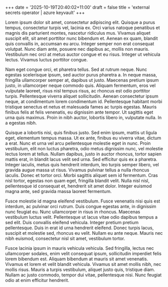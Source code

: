 +++
date = '2025-10-19T20:40:02+11:00'
draft = false
title = 'external secrets operator | azure keyvault'
+++



Lorem ipsum dolor sit amet, consectetur adipiscing elit. Quisque a purus tempus, consectetur turpis vel, lacinia ex. Orci varius natoque penatibus et magnis dis parturient montes, nascetur ridiculus mus. Vivamus aliquet suscipit elit, sit amet porttitor nunc bibendum et. Aenean ex quam, blandit quis convallis in, accumsan eu arcu. Integer semper non erat consequat volutpat. Nunc diam ante, posuere nec dapibus ac, mollis non mauris. Vestibulum nec orci at metus auctor congue et eu risus. Integer ut vehicula lectus. Vivamus luctus porttitor congue.

Nam eget congue orci, et pharetra tellus. Sed at rutrum neque. Nunc egestas scelerisque ipsum, sed auctor purus pharetra a. In neque massa, fringilla ullamcorper semper at, dapibus ut justo. Maecenas pretium ipsum justo, in ullamcorper neque commodo quis. Aliquam fermentum, eros vel vulputate laoreet, risus nisl tempus risus, ac rhoncus est odio porttitor turpis. Pellentesque viverra aliquet sollicitudin. Aenean consectetur ipsum neque, at condimentum lorem condimentum id. Pellentesque habitant morbi tristique senectus et netus et malesuada fames ac turpis egestas. Mauris finibus felis at felis venenatis, eu dignissim ante tempor. Ut sagittis eget urna quis maximus. Proin in nibh auctor, lobortis libero in, vulputate nulla. In a egestas nibh.

Quisque a lobortis nisi, quis finibus justo. Sed enim ipsum, mattis ut ligula eget, elementum tempus massa. Ut ex ante, finibus eu viverra vitae, dictum a erat. Nunc et urna vel arcu pellentesque molestie eget in nunc. Proin vestibulum, elit non luctus pharetra, odio metus dignissim nunc, vel molestie lectus lorem at tellus. Nullam dapibus, justo in auctor rhoncus, tortor sapien mattis erat, in blandit lacus velit sed urna. Sed efficitur quis ex a pharetra. Integer iaculis, metus quis hendrerit interdum, leo turpis semper libero, vel gravida augue massa ut risus. Vivamus pulvinar tellus a nulla rhoncus iaculis. Donec et tortor orci. Morbi sagittis aliquet sem id fermentum. Cras nisl tortor, egestas non quam eget, fringilla blandit velit. Nulla nisl nisl, pellentesque id consequat et, hendrerit sit amet dolor. Integer euismod magna ante, sed gravida massa laoreet fermentum.

Fusce molestie id magna eleifend vestibulum. Fusce venenatis nisi quis est interdum, ac pulvinar orci rutrum. Duis congue egestas ante, in dignissim nunc feugiat eu. Nunc ullamcorper in risus in rhoncus. Maecenas vestibulum luctus velit. Pellentesque ut lacus vitae odio dapibus tempus a sed elit. Duis convallis eleifend vehicula. Integer pretium pretium pellentesque. Duis in erat id urna hendrerit eleifend. Donec turpis lacus, suscipit et molestie sed, rhoncus eu velit. Nullam eu ante neque. Mauris nec nibh euismod, consectetur nisl sit amet, vestibulum tortor.

Fusce lacinia ipsum in mauris vehicula vehicula. Sed fringilla, lectus nec ullamcorper sodales, enim velit consequat ipsum, sollicitudin imperdiet felis lorem bibendum est. Aliquam bibendum at mauris sit amet venenatis. Vivamus et lorem et velit blandit vehicula. Vivamus sit amet mollis nibh, nec mollis risus. Mauris a turpis vestibulum, aliquet justo quis, tristique diam. Nullam ac justo commodo, tempor dui vitae, pellentesque nisi. Nunc feugiat odio at enim efficitur hendrerit.

